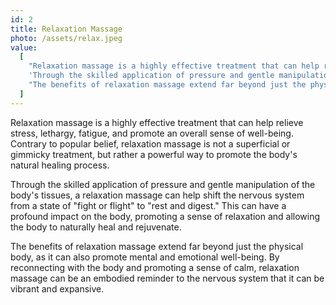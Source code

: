```yaml
---
id: 2
title: Relaxation Massage
photo: /assets/relax.jpeg
value:
  [
    "Relaxation massage is a highly effective treatment that can help relieve stress, lethargy, fatigue, and promote an overall sense of well-being. Contrary to popular belief, relaxation massage is not a superficial or gimmicky treatment, but rather a powerful way to promote the body's natural healing process.",
    'Through the skilled application of pressure and gentle manipulation of the body''s tissues, a relaxation massage can help shift the nervous system from a state of "fight or flight" to "rest and digest." This can have a profound impact on the body, promoting a sense of relaxation and allowing the body to naturally heal and rejuvenate.',
    "The benefits of relaxation massage extend far beyond just the physical body, as it can also promote mental and emotional well-being. By reconnecting with the body and promoting a sense of calm, relaxation massage can be an embodied reminder to the nervous system that it can be vibrant and expansive.",
  ]
---
```


Relaxation massage is a highly effective treatment that can help relieve stress, lethargy, fatigue, and promote an overall sense of well-being. Contrary to popular belief, relaxation massage is not a superficial or gimmicky treatment, but rather a powerful way to promote the body's natural healing process.

Through the skilled application of pressure and gentle manipulation of the body's tissues, a relaxation massage can help shift the nervous system from a state of "fight or flight" to "rest and digest." This can have a profound impact on the body, promoting a sense of relaxation and allowing the body to naturally heal and rejuvenate.

The benefits of relaxation massage extend far beyond just the physical body, as it can also promote mental and emotional well-being. By reconnecting with the body and promoting a sense of calm, relaxation massage can be an embodied reminder to the nervous system that it can be vibrant and expansive.
